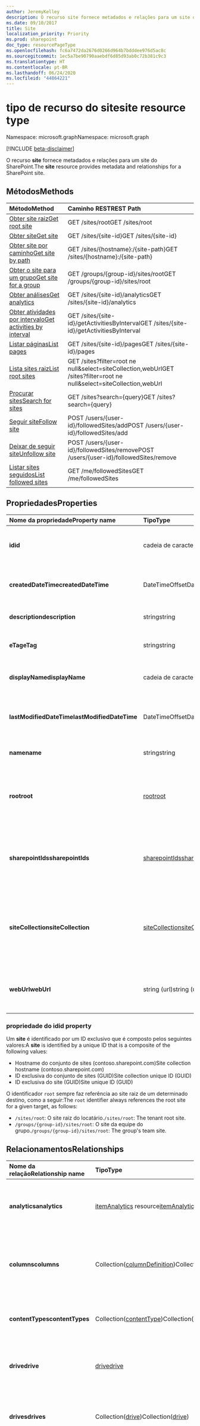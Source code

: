 ```yaml
---
author: JeremyKelley
description: O recurso site fornece metadados e relações para um site do SharePoint.
ms.date: 09/10/2017
title: Site
localization_priority: Priority
ms.prod: sharepoint
doc_type: resourcePageType
ms.openlocfilehash: fc6a7472da2676d0266d964b7bdddee976d5ac8c
ms.sourcegitcommit: 1ec5a7be90790aaebdf6d85d93ab0c72b381c9c3
ms.translationtype: HT
ms.contentlocale: pt-BR
ms.lasthandoff: 06/24/2020
ms.locfileid: "44864221"
---
```

# <a name="site-resource-type"></a><span data-ttu-id="b377f-103">tipo de recurso do site</span><span class="sxs-lookup"><span data-stu-id="b377f-103">site resource type</span></span>

<span data-ttu-id="b377f-104">Namespace: microsoft.graph</span><span class="sxs-lookup"><span data-stu-id="b377f-104">Namespace: microsoft.graph</span></span>

[!INCLUDE [beta-disclaimer](../../includes/beta-disclaimer.md)]

<span data-ttu-id="b377f-105">O recurso **site** fornece metadados e relações para um site do SharePoint.</span><span class="sxs-lookup"><span data-stu-id="b377f-105">The **site** resource provides metadata and relationships for a SharePoint site.</span></span>

## <a name="methods"></a><span data-ttu-id="b377f-106">Métodos</span><span class="sxs-lookup"><span data-stu-id="b377f-106">Methods</span></span>

| <span data-ttu-id="b377f-107">Método</span><span class="sxs-lookup"><span data-stu-id="b377f-107">Method</span></span>                         | <span data-ttu-id="b377f-108">Caminho REST</span><span class="sxs-lookup"><span data-stu-id="b377f-108">REST Path</span></span>
|:-------------------------------|:--------------------------------------------
| <span data-ttu-id="b377f-109">[Obter site raiz][]</span><span class="sxs-lookup"><span data-stu-id="b377f-109">[Get root site][]</span></span>              | <span data-ttu-id="b377f-110">GET /sites/root</span><span class="sxs-lookup"><span data-stu-id="b377f-110">GET /sites/root</span></span>
| <span data-ttu-id="b377f-111">[Obter site][]</span><span class="sxs-lookup"><span data-stu-id="b377f-111">[Get site][]</span></span>                   | <span data-ttu-id="b377f-112">GET /sites/{site-id}</span><span class="sxs-lookup"><span data-stu-id="b377f-112">GET /sites/{site-id}</span></span>
| <span data-ttu-id="b377f-113">[Obter site por caminho][]</span><span class="sxs-lookup"><span data-stu-id="b377f-113">[Get site by path][]</span></span>           | <span data-ttu-id="b377f-114">GET /sites/{hostname}:/{site-path}</span><span class="sxs-lookup"><span data-stu-id="b377f-114">GET /sites/{hostname}:/{site-path}</span></span>
| <span data-ttu-id="b377f-115">[Obter o site para um grupo][]</span><span class="sxs-lookup"><span data-stu-id="b377f-115">[Get site for a group][]</span></span>       | <span data-ttu-id="b377f-116">GET /groups/{group-id}/sites/root</span><span class="sxs-lookup"><span data-stu-id="b377f-116">GET /groups/{group-id}/sites/root</span></span>
| <span data-ttu-id="b377f-117">[Obter análises][]</span><span class="sxs-lookup"><span data-stu-id="b377f-117">[Get analytics][]</span></span>              | <span data-ttu-id="b377f-118">GET /sites/{site-id}/analytics</span><span class="sxs-lookup"><span data-stu-id="b377f-118">GET /sites/{site-id}/analytics</span></span>
| <span data-ttu-id="b377f-119">[Obter atividades por intervalo][]</span><span class="sxs-lookup"><span data-stu-id="b377f-119">[Get activities by interval][]</span></span> | <span data-ttu-id="b377f-120">GET /sites/{site-id}/getActivitiesByInterval</span><span class="sxs-lookup"><span data-stu-id="b377f-120">GET /sites/{site-id}/getActivitiesByInterval</span></span>
| <span data-ttu-id="b377f-121">[Listar páginas][]</span><span class="sxs-lookup"><span data-stu-id="b377f-121">[List pages][]</span></span>                 | <span data-ttu-id="b377f-122">GET /sites/{site-id}/pages</span><span class="sxs-lookup"><span data-stu-id="b377f-122">GET /sites/{site-id}/pages</span></span>
| <span data-ttu-id="b377f-123">[Lista sites raiz][]</span><span class="sxs-lookup"><span data-stu-id="b377f-123">[List root sites][]</span></span>            | <span data-ttu-id="b377f-124">GET /sites?filter=root ne null&select=siteCollection,webUrl</span><span class="sxs-lookup"><span data-stu-id="b377f-124">GET /sites?filter=root ne null&select=siteCollection,webUrl</span></span>
| <span data-ttu-id="b377f-125">[Procurar sites][]</span><span class="sxs-lookup"><span data-stu-id="b377f-125">[Search for sites][]</span></span>           | <span data-ttu-id="b377f-126">GET /sites?search={query}</span><span class="sxs-lookup"><span data-stu-id="b377f-126">GET /sites?search={query}</span></span>
| <span data-ttu-id="b377f-127">[Seguir site][]</span><span class="sxs-lookup"><span data-stu-id="b377f-127">[Follow site][]</span></span>                | <span data-ttu-id="b377f-128">POST /users/{user-id}/followedSites/add</span><span class="sxs-lookup"><span data-stu-id="b377f-128">POST /users/{user-id}/followedSites/add</span></span>
| <span data-ttu-id="b377f-129">[Deixar de seguir site][]</span><span class="sxs-lookup"><span data-stu-id="b377f-129">[Unfollow site][]</span></span>              | <span data-ttu-id="b377f-130">POST /users/{user-id}/followedSites/remove</span><span class="sxs-lookup"><span data-stu-id="b377f-130">POST /users/{user-id}/followedSites/remove</span></span>
| <span data-ttu-id="b377f-131">[Listar sites seguidos][]</span><span class="sxs-lookup"><span data-stu-id="b377f-131">[List followed sites][]</span></span>        | <span data-ttu-id="b377f-132">GET /me/followedSites</span><span class="sxs-lookup"><span data-stu-id="b377f-132">GET /me/followedSites</span></span>

[Obter site]: ../api/site-get.md
[Get site]: ../api/site-get.md
[Obter site raiz]: ../api/site-get.md
[Get root site]: ../api/site-get.md
[Obter site por caminho]: ../api/site-getbypath.md
[Get site by path]: ../api/site-getbypath.md
[Obter o site para um grupo]: ../api/site-get.md
[Get site for a group]: ../api/site-get.md
[Obter análises]: ../api/itemanalytics-get.md
[Get analytics]: ../api/itemanalytics-get.md
[Obter atividades por intervalo]: ../api/itemactivity-getbyinterval.md
[Get activities by interval]: ../api/itemactivity-getbyinterval.md
[Listar páginas]: ../api/sitepage-list.md
[List pages]: ../api/sitepage-list.md
[Lista sites raiz]: ../api/site-list.md
[List root sites]: ../api/site-list.md
[Procurar sites]: ../api/site-search.md
[Search for sites]: ../api/site-search.md
[Seguir site]: ../api/site-follow.md
[Follow site]: ../api/site-follow.md
[Deixar de seguir site]: ../api/site-unfollow.md
[Unfollow site]: ../api/site-unfollow.md
[Listar sites seguidos]: ../api/sites-list-followed.md
[List followed sites]: ../api/sites-list-followed.md


## <a name="properties"></a><span data-ttu-id="b377f-145">Propriedades</span><span class="sxs-lookup"><span data-stu-id="b377f-145">Properties</span></span>

| <span data-ttu-id="b377f-146">Nome da propriedade</span><span class="sxs-lookup"><span data-stu-id="b377f-146">Property name</span></span>            | <span data-ttu-id="b377f-147">Tipo</span><span class="sxs-lookup"><span data-stu-id="b377f-147">Type</span></span>               | <span data-ttu-id="b377f-148">Descrição</span><span class="sxs-lookup"><span data-stu-id="b377f-148">Description</span></span>
|:-------------------------|:-------------------|:-----------------------------
| <span data-ttu-id="b377f-149">**id**</span><span class="sxs-lookup"><span data-stu-id="b377f-149">**id**</span></span>                   | <span data-ttu-id="b377f-150">cadeia de caracteres</span><span class="sxs-lookup"><span data-stu-id="b377f-150">string</span></span>             | <span data-ttu-id="b377f-151">O [identificador exclusivo](#id-property) do item.</span><span class="sxs-lookup"><span data-stu-id="b377f-151">The [unique identifier](#id-property) of the item.</span></span> <span data-ttu-id="b377f-152">Somente leitura.</span><span class="sxs-lookup"><span data-stu-id="b377f-152">Read-only.</span></span>
| <span data-ttu-id="b377f-153">**createdDateTime**</span><span class="sxs-lookup"><span data-stu-id="b377f-153">**createdDateTime**</span></span>      | <span data-ttu-id="b377f-154">DateTimeOffset</span><span class="sxs-lookup"><span data-stu-id="b377f-154">DateTimeOffset</span></span>     | <span data-ttu-id="b377f-155">The date and time the item was created.</span><span class="sxs-lookup"><span data-stu-id="b377f-155">The date and time the item was created.</span></span> <span data-ttu-id="b377f-156">Read-only.</span><span class="sxs-lookup"><span data-stu-id="b377f-156">Read-only.</span></span>
| <span data-ttu-id="b377f-157">**description**</span><span class="sxs-lookup"><span data-stu-id="b377f-157">**description**</span></span>          | <span data-ttu-id="b377f-158">string</span><span class="sxs-lookup"><span data-stu-id="b377f-158">string</span></span>             | <span data-ttu-id="b377f-159">O texto descritivo do site.</span><span class="sxs-lookup"><span data-stu-id="b377f-159">The descriptive text for the site.</span></span>
| <span data-ttu-id="b377f-160">**eTag**</span><span class="sxs-lookup"><span data-stu-id="b377f-160">**eTag**</span></span>                 | <span data-ttu-id="b377f-161">string</span><span class="sxs-lookup"><span data-stu-id="b377f-161">string</span></span>             | <span data-ttu-id="b377f-162">ETag for the item.</span><span class="sxs-lookup"><span data-stu-id="b377f-162">ETag for the item.</span></span> <span data-ttu-id="b377f-163">Read-only.</span><span class="sxs-lookup"><span data-stu-id="b377f-163">Read-only.</span></span>                                                                  |
| <span data-ttu-id="b377f-164">**displayName**</span><span class="sxs-lookup"><span data-stu-id="b377f-164">**displayName**</span></span>          | <span data-ttu-id="b377f-165">cadeia de caracteres</span><span class="sxs-lookup"><span data-stu-id="b377f-165">string</span></span>             | <span data-ttu-id="b377f-166">The full title for the site.</span><span class="sxs-lookup"><span data-stu-id="b377f-166">The full title for the site.</span></span> <span data-ttu-id="b377f-167">Read-only.</span><span class="sxs-lookup"><span data-stu-id="b377f-167">Read-only.</span></span>
| <span data-ttu-id="b377f-168">**lastModifiedDateTime**</span><span class="sxs-lookup"><span data-stu-id="b377f-168">**lastModifiedDateTime**</span></span> | <span data-ttu-id="b377f-169">DateTimeOffset</span><span class="sxs-lookup"><span data-stu-id="b377f-169">DateTimeOffset</span></span>     | <span data-ttu-id="b377f-170">The date and time the item was last modified.</span><span class="sxs-lookup"><span data-stu-id="b377f-170">The date and time the item was last modified.</span></span> <span data-ttu-id="b377f-171">Read-only.</span><span class="sxs-lookup"><span data-stu-id="b377f-171">Read-only.</span></span>
| <span data-ttu-id="b377f-172">**name**</span><span class="sxs-lookup"><span data-stu-id="b377f-172">**name**</span></span>                 | <span data-ttu-id="b377f-173">string</span><span class="sxs-lookup"><span data-stu-id="b377f-173">string</span></span>             | <span data-ttu-id="b377f-174">O nome/título do item.</span><span class="sxs-lookup"><span data-stu-id="b377f-174">The name / title of the item.</span></span>
| <span data-ttu-id="b377f-175">**root**</span><span class="sxs-lookup"><span data-stu-id="b377f-175">**root**</span></span>                 | <span data-ttu-id="b377f-176">[root][]</span><span class="sxs-lookup"><span data-stu-id="b377f-176">[root][]</span></span>           | <span data-ttu-id="b377f-177">If present, indicates that this is the root site in the site collection.</span><span class="sxs-lookup"><span data-stu-id="b377f-177">If present, indicates that this is the root site in the site collection.</span></span> <span data-ttu-id="b377f-178">Read-only.</span><span class="sxs-lookup"><span data-stu-id="b377f-178">Read-only.</span></span>
| <span data-ttu-id="b377f-179">**sharepointIds**</span><span class="sxs-lookup"><span data-stu-id="b377f-179">**sharepointIds**</span></span>        | <span data-ttu-id="b377f-180">[sharepointIds][]</span><span class="sxs-lookup"><span data-stu-id="b377f-180">[sharepointIds][]</span></span>  | <span data-ttu-id="b377f-181">Returns identifiers useful for SharePoint REST compatibility.</span><span class="sxs-lookup"><span data-stu-id="b377f-181">Returns identifiers useful for SharePoint REST compatibility.</span></span> <span data-ttu-id="b377f-182">Read-only.</span><span class="sxs-lookup"><span data-stu-id="b377f-182">Read-only.</span></span>
| <span data-ttu-id="b377f-183">**siteCollection**</span><span class="sxs-lookup"><span data-stu-id="b377f-183">**siteCollection**</span></span>       | <span data-ttu-id="b377f-184">[siteCollection][]</span><span class="sxs-lookup"><span data-stu-id="b377f-184">[siteCollection][]</span></span> | <span data-ttu-id="b377f-185">Provides details about the site's site collection.</span><span class="sxs-lookup"><span data-stu-id="b377f-185">Provides details about the site's site collection.</span></span> <span data-ttu-id="b377f-186">Available only on the root site.</span><span class="sxs-lookup"><span data-stu-id="b377f-186">Available only on the root site.</span></span> <span data-ttu-id="b377f-187">Read-only.</span><span class="sxs-lookup"><span data-stu-id="b377f-187">Read-only.</span></span>
| <span data-ttu-id="b377f-188">**webUrl**</span><span class="sxs-lookup"><span data-stu-id="b377f-188">**webUrl**</span></span>               | <span data-ttu-id="b377f-189">string (url)</span><span class="sxs-lookup"><span data-stu-id="b377f-189">string (url)</span></span>       | <span data-ttu-id="b377f-190">URL that displays the item in the browser.</span><span class="sxs-lookup"><span data-stu-id="b377f-190">URL that displays the item in the browser.</span></span> <span data-ttu-id="b377f-191">Read-only.</span><span class="sxs-lookup"><span data-stu-id="b377f-191">Read-only.</span></span>

### <a name="id-property"></a><span data-ttu-id="b377f-192">propriedade do id</span><span class="sxs-lookup"><span data-stu-id="b377f-192">id property</span></span>
<span data-ttu-id="b377f-193">Um **site** é identificado por um ID exclusivo que é composto pelos seguintes valores:</span><span class="sxs-lookup"><span data-stu-id="b377f-193">A **site** is identified by a unique ID that is a composite of the following values:</span></span>
* <span data-ttu-id="b377f-194">Hostname do conjunto de sites (contoso.sharepoint.com)</span><span class="sxs-lookup"><span data-stu-id="b377f-194">Site collection hostname (contoso.sharepoint.com)</span></span>
* <span data-ttu-id="b377f-195">ID exclusiva do conjunto de sites (GUID)</span><span class="sxs-lookup"><span data-stu-id="b377f-195">Site collection unique ID (GUID)</span></span>
* <span data-ttu-id="b377f-196">ID exclusiva do site (GUID)</span><span class="sxs-lookup"><span data-stu-id="b377f-196">Site unique ID (GUID)</span></span>
  
<span data-ttu-id="b377f-197">O identificador `root` sempre faz referência ao site raiz de um determinado destino, como a seguir:</span><span class="sxs-lookup"><span data-stu-id="b377f-197">The `root` identifier always references the root site for a given target, as follows:</span></span>

* <span data-ttu-id="b377f-198">`/sites/root`: O site raiz do locatário.</span><span class="sxs-lookup"><span data-stu-id="b377f-198">`/sites/root`: The tenant root site.</span></span>
* <span data-ttu-id="b377f-199">`/groups/{group-id}/sites/root`: O site da equipe do grupo.</span><span class="sxs-lookup"><span data-stu-id="b377f-199">`/groups/{group-id}/sites/root`: The group's team site.</span></span>

## <a name="relationships"></a><span data-ttu-id="b377f-200">Relacionamentos</span><span class="sxs-lookup"><span data-stu-id="b377f-200">Relationships</span></span>

| <span data-ttu-id="b377f-201">Nome da relação</span><span class="sxs-lookup"><span data-stu-id="b377f-201">Relationship name</span></span> | <span data-ttu-id="b377f-202">Tipo</span><span class="sxs-lookup"><span data-stu-id="b377f-202">Type</span></span>                             | <span data-ttu-id="b377f-203">Descrição</span><span class="sxs-lookup"><span data-stu-id="b377f-203">Description</span></span>
|:------------------|:---------------------------------|:----------------------
| <span data-ttu-id="b377f-204">**analytics**</span><span class="sxs-lookup"><span data-stu-id="b377f-204">**analytics**</span></span>     | <span data-ttu-id="b377f-205">[itemAnalytics][] resource</span><span class="sxs-lookup"><span data-stu-id="b377f-205">[itemAnalytics][] resource</span></span>       | <span data-ttu-id="b377f-206">Análise sobre as atividades de modo de exibição que ocorreram no site.</span><span class="sxs-lookup"><span data-stu-id="b377f-206">Analytics about the view activities that took place in this site.</span></span>
| <span data-ttu-id="b377f-207">**columns**</span><span class="sxs-lookup"><span data-stu-id="b377f-207">**columns**</span></span>       | <span data-ttu-id="b377f-208">Collection([columnDefinition][])</span><span class="sxs-lookup"><span data-stu-id="b377f-208">Collection([columnDefinition][])</span></span> | <span data-ttu-id="b377f-209">O conjunto de definições de coluna reutilizáveis entre listas nesse site.</span><span class="sxs-lookup"><span data-stu-id="b377f-209">The collection of column definitions reusable across lists under this site.</span></span>
| <span data-ttu-id="b377f-210">**contentTypes**</span><span class="sxs-lookup"><span data-stu-id="b377f-210">**contentTypes**</span></span>  | <span data-ttu-id="b377f-211">Collection([contentType][])</span><span class="sxs-lookup"><span data-stu-id="b377f-211">Collection([contentType][])</span></span>      | <span data-ttu-id="b377f-212">O conjunto de tipos de conteúdo definido para esse site.</span><span class="sxs-lookup"><span data-stu-id="b377f-212">The collection of content types defined for this site.</span></span>
| <span data-ttu-id="b377f-213">**drive**</span><span class="sxs-lookup"><span data-stu-id="b377f-213">**drive**</span></span>         | <span data-ttu-id="b377f-214">[drive][]</span><span class="sxs-lookup"><span data-stu-id="b377f-214">[drive][]</span></span>                        | <span data-ttu-id="b377f-215">A unidade padrão (biblioteca de documentos) desse site.</span><span class="sxs-lookup"><span data-stu-id="b377f-215">The default drive (document library) for this site.</span></span>
| <span data-ttu-id="b377f-216">**drives**</span><span class="sxs-lookup"><span data-stu-id="b377f-216">**drives**</span></span>        | <span data-ttu-id="b377f-217">Collection([drive][])</span><span class="sxs-lookup"><span data-stu-id="b377f-217">Collection([drive][])</span></span>            | <span data-ttu-id="b377f-218">O conjunto de unidades (bibliotecas de documentos) nesse site.</span><span class="sxs-lookup"><span data-stu-id="b377f-218">The collection of drives (document libraries) under this site.</span></span>
| <span data-ttu-id="b377f-219">**items**</span><span class="sxs-lookup"><span data-stu-id="b377f-219">**items**</span></span>         | <span data-ttu-id="b377f-220">Collection([baseItem][])</span><span class="sxs-lookup"><span data-stu-id="b377f-220">Collection([baseItem][])</span></span>         | <span data-ttu-id="b377f-221">Used to address any item contained in this site.</span><span class="sxs-lookup"><span data-stu-id="b377f-221">Used to address any item contained in this site.</span></span> <span data-ttu-id="b377f-222">This collection cannot be enumerated.</span><span class="sxs-lookup"><span data-stu-id="b377f-222">This collection cannot be enumerated.</span></span>
| <span data-ttu-id="b377f-223">**lists**</span><span class="sxs-lookup"><span data-stu-id="b377f-223">**lists**</span></span>         | <span data-ttu-id="b377f-224">Collection([list][])</span><span class="sxs-lookup"><span data-stu-id="b377f-224">Collection([list][])</span></span>             | <span data-ttu-id="b377f-225">O conjunto de listas neste site.</span><span class="sxs-lookup"><span data-stu-id="b377f-225">The collection of lists under this site.</span></span>
| <span data-ttu-id="b377f-226">**pages**</span><span class="sxs-lookup"><span data-stu-id="b377f-226">**pages**</span></span>         | <span data-ttu-id="b377f-227">Collection([sitePage][])</span><span class="sxs-lookup"><span data-stu-id="b377f-227">Collection([sitePage][])</span></span>         | <span data-ttu-id="b377f-228">O conjunto de páginas na lista SitePages no site.</span><span class="sxs-lookup"><span data-stu-id="b377f-228">The collection of pages in the SitePages list in this site.</span></span>
| <span data-ttu-id="b377f-229">**sites**</span><span class="sxs-lookup"><span data-stu-id="b377f-229">**sites**</span></span>         | <span data-ttu-id="b377f-230">Collection([site][])</span><span class="sxs-lookup"><span data-stu-id="b377f-230">Collection([site][])</span></span>             | <span data-ttu-id="b377f-231">O conjunto dos subsites neste site.</span><span class="sxs-lookup"><span data-stu-id="b377f-231">The collection of the sub-sites under this site.</span></span>

[columnDefinition]: columndefinition.md
[baseItem]: baseitem.md
[contentType]: contenttype.md
[drive]: drive.md
[identitySet]: identityset.md
[itemAnalytics]: itemanalytics.md
[list]: list.md
[sitePage]: sitepage.md
[root]: root.md
[site]: site.md
[sharepointIds]: sharepointids.md
[siteCollection]: sitecollection.md

## <a name="json-representation"></a><span data-ttu-id="b377f-243">Representação JSON</span><span class="sxs-lookup"><span data-stu-id="b377f-243">JSON representation</span></span>

<span data-ttu-id="b377f-244">Veja a seguir uma representação JSON de um recurso **site**.</span><span class="sxs-lookup"><span data-stu-id="b377f-244">Here is a JSON representation of a **site** resource.</span></span>

<span data-ttu-id="b377f-245">O recurso **site** é derivado de [**baseItem**](baseitem.md) e herda propriedades desse recurso.</span><span class="sxs-lookup"><span data-stu-id="b377f-245">The **site** resource is derived from [**baseItem**](baseitem.md) and inherits properties from that resource.</span></span>

<!--{
  "blockType": "resource",
  "optionalProperties": [
    "root",
    "sharepointIds",
    "siteCollection",
    "drive",
    "drives",
    "sites"
  ],
  "keyProperty": "id",
  "baseType": "microsoft.graph.baseItem",
  "@odata.type": "microsoft.graph.site"
}-->

```json
{
  "id": "string",
  "root": { "@odata.type": "microsoft.graph.root" },
  "sharepointIds": { "@odata.type": "microsoft.graph.sharepointIds" },
  "siteCollection": {"@odata.type": "microsoft.graph.siteCollection"},
  "displayName": "string",

  /* relationships */
  "analytics": { "@odata.type": "microsoft.graph.itemAnalytics" },
  "contentTypes": [ { "@odata.type": "microsoft.graph.contentType" }],
  "drive": { "@odata.type": "microsoft.graph.drive" },
  "drives": [ { "@odata.type": "microsoft.graph.drive" }],
  "items": [ { "@odata.type": "microsoft.graph.baseItem" }],
  "lists": [ { "@odata.type": "microsoft.graph.list" }],
  "sites": [ { "@odata.type": "microsoft.graph.site"} ],
  "columns": [ { "@odata.type": "microsoft.graph.columnDefinition" }],

  /* inherited from baseItem */
  "name": "string",
  "createdDateTime": "datetime",
  "description": "string",
  "eTag": "string",
  "lastModifiedDateTime": "datetime",
  "webUrl": "url"
}
```

<!--
{
  "type": "#page.annotation",
  "description": "",
  "keywords": "",
  "section": "documentation",
  "tocPath": "Sites",
  "tocBookmarks": {
    "Resources/Site": "#"
  },
  "suppressions": []
}
-->

